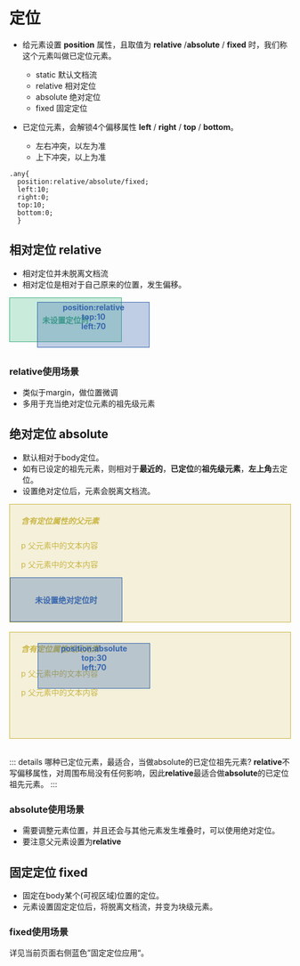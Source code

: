 <style scoped>
.div-simple{
  width:200px;
  height:80px; 
  display: table-cell;
  vertical-align: middle;
}

.normal{
  width:80px;
  height:80px; 
}
.div-parent{width:100%}
.div-parent-h{height:190px}

.border-parent{border:1px solid #cab643}
.bg-parent{background-color:#cab64330;}
.color-parent{color:#cab643}

.border-simple{border:1px solid #3eaf7c}
.bg-simple{background-color:#42b98347;}
.color-simple{color:#3eaf7c}

.border-normal{border:1px solid #3867ad}
.bg-normal{background-color:#3867ad50;}
.color-normal{color:#3867ad}

.m-clear{margin:0}
.mr{margin-right:20px}
.ml{margin-left:20px}

.text-center{text-align:center;}
.text-right{text-align:right;}
.text-left{text-align:left;}

.clear-fix{clear:both}

.relative-parent{
  position:relative;
}

.relative-t-l{
  position:absolute;
  top:10%;
  left:10%;
}

.relative-f-l{
  position:absolute;
  bottom:-10%;
  right:0;
  line-height:40px
}

</style>

# 定位
- 给元素设置 **position** 属性，且取值为 **relative** /**absolute** / **fixed** 时，我们称这个元素叫做已定位元素。
    - static   默认文档流
    - relative   相对定位
    - absolute  绝对定位
    - fixed      固定定位

- 已定位元素，会解锁4个偏移属性 **left** / **right** / **top** / **bottom**。 
    - 左右冲突，以左为准
    - 上下冲突，以上为准


```css:no-line-numbers
.any{ 
  position:relative/absolute/fixed;
  left:10;
  right:0;
  top:10;
  bottom:0;
  }
```
## 相对定位 relative
- 相对定位并未脱离文档流
- 相对定位是相对于自己原来的位置，发生偏移。

<div class="div-parent relative-parent text-center">
<div class="div-simple text-center bg-simple color-simple border-simple"><b>未设置定位时</b></div>
<div class="text-center bg-normal border-normal color-normal relative-t-l div-simple"><b>position:relative</b><br><b>top:10</b><br><b>left:70</b></div>
</div>
<br>

### relative使用场景
- 类似于margin，做位置微调
- 多用于充当绝对定位元素的祖先级元素

## 绝对定位 absolute
- 默认相对于body定位。
- 如有已设定的祖先元素，则相对于**最近的**，**已定位**的**祖先级元素**，**左上角**去定位。
- 设置绝对定位后，元素会脱离文档流。

<div class="div-parent border-parent bg-parent ">
<h5 class="ml color-parent"> 含有定位属性的父元素</h5>
<p class="ml color-parent"> p 父元素中的文本内容</p>
<p class="ml color-parent"> p 父元素中的文本内容</p>
<div class="text-center bg-normal border-normal color-normal div-simple"><b>未设置绝对定位时</b></div>
</div>
<br>

<div class="div-parent border-parent bg-parent div-parent-h relative-parent">
<h5 class="ml color-parent"> 含有定位属性的父元素</h5>
<p class="ml color-parent"> p 父元素中的文本内容</p>
<p class="ml color-parent"> p 父元素中的文本内容</p>
<div class="text-center bg-normal border-normal color-normal relative-t-l div-simple"><b>position:absolute</b><br><b>top:30</b><br><b>left:70</b></div>
</div>
<br>

::: details 哪种已定位元素，最适合，当做absolute的已定位祖先元素?
**relative**不写偏移属性，对周围布局没有任何影响，因此**relative**最适合做**absolute**的已定位祖先元素。
:::
### absolute使用场景
- 需要调整元素位置，并且还会与其他元素发生堆叠时，可以使用绝对定位。
- 要注意父元素设置为**relative**

## 固定定位 fixed
- 固定在body某个(可视区域)位置的定位。
- 元素设置固定定位后，将脱离文档流，并变为块级元素。

<a class="normal border-normal bg-normal color-normal relative-f-l text-center" href="定位Position.html#fixed使用场景">固定定位<br>应用</a>

### fixed使用场景
详见当前页面右侧蓝色”固定定位应用“。
